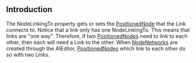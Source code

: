 ## Introduction

The NodeLinkingTo property gets or sets the [PositionedNode](/frb/docs/index.php?title=FlatRedBall.PI.PathFinding.PositionedNode&action=edit&redlink=1.md "FlatRedBall.PI.PathFinding.PositionedNode (page does not exist)") that the Link connects to. Notice that a link only has one NodeLinkingTo. This means that links are "one way". Therefore, if two [PositionedNodes](/frb/docs/index.php?title=FlatRedBall.PI.PathFinding.PositionedNode&action=edit&redlink=1.md "FlatRedBall.PI.PathFinding.PositionedNode (page does not exist)") need to link to each other, then each will need a Link to the other. When [NodeNetworks](/frb/docs/index.php?title=FlatRedBall.AI.Pathfinding.NodeNetwork.md "FlatRedBall.AI.Pathfinding.NodeNetwork") are created through the AIEditor, [PositionedNodes](/frb/docs/index.php?title=FlatRedBall.PI.PathFinding.PositionedNode&action=edit&redlink=1.md "FlatRedBall.PI.PathFinding.PositionedNode (page does not exist)") which link to each other do so with two Links.
